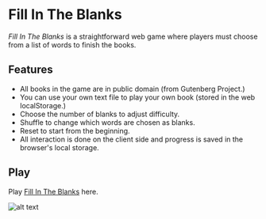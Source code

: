 # Fill In The Blanks

*Fill In The Blanks* is a straightforward web game where players must choose from a list of words to finish the books.

## Features

- All books in the game are in public domain (from Gutenberg Project.)
- You can use your own text file to play your own book (stored in the web localStorage.)
- Choose the number of blanks to adjust difficulty.
- Shuffle to change which words are chosen as blanks.
- Reset to start from the beginning.
- All interaction is done on the client side and progress is saved in the browser's local storage.

## Play

Play [Fill In The Blanks](https://fillintheblanks.netlify.app/) here.

![alt text](https://fillintheblanks.netlify.app/gamePlay.png)